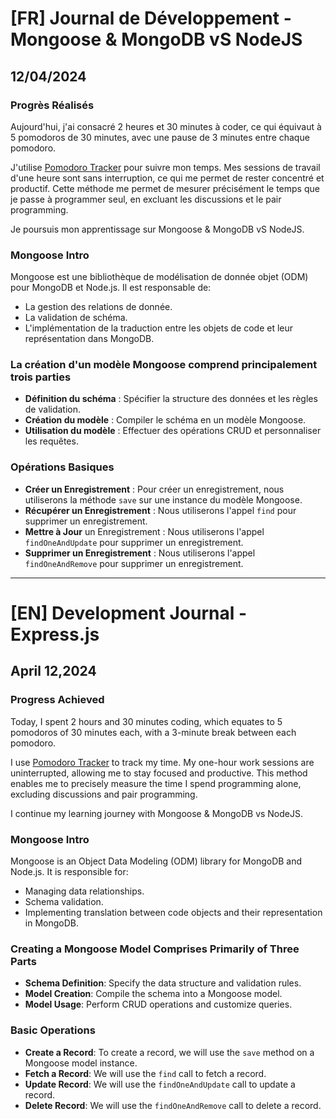 # [FR] Journal de Développement - Mongoose & MongoDB vS NodeJS

## 12/04/2024

### Progrès Réalisés

Aujourd'hui, j'ai consacré 2 heures et 30 minutes à coder, ce qui équivaut à 5 pomodoros de 30 minutes, avec une pause de 3 minutes entre chaque pomodoro.

J'utilise [Pomodoro Tracker](https://pomodoro-tracker.com/) pour suivre mon temps. Mes sessions de travail d'une heure sont sans interruption, ce qui me permet de rester concentré et productif. Cette méthode me permet de mesurer précisément le temps que je passe à programmer seul, en excluant les discussions et le pair programming.

Je poursuis mon apprentissage sur Mongoose & MongoDB vS NodeJS.

### Mongoose Intro

Mongoose est une bibliothèque de modélisation de donnée objet (ODM) pour MongoDB et Node.js. Il est responsable de:

- La gestion des relations de donnée.
- La validation de schéma.
- L'implémentation de la traduction entre les objets de code et leur représentation dans MongoDB.

### La création d'un modèle Mongoose comprend principalement trois parties

- **Définition du schéma** : Spécifier la structure des données et les règles de validation.
- **Création du modèle** : Compiler le schéma en un modèle Mongoose.
- **Utilisation du modèle** : Effectuer des opérations CRUD et personnaliser les requêtes.

### Opérations Basiques

- **Créer un Enregistrement** : Pour créer un enregistrement, nous utiliserons la méthode `save` sur une instance du modèle Mongoose.
- **Récupérer un Enregistrement** : Nous utiliserons l'appel `find` pour supprimer un enregistrement.
- **Mettre à Jour** un Enregistrement : Nous utiliserons l'appel `findOneAndUpdate` pour supprimer un enregistrement.
- **Supprimer un Enregistrement** : Nous utiliserons l'appel `findOneAndRemove` pour supprimer un enregistrement.

---

# [EN] Development Journal - Express.js

## April 12,2024

### Progress Achieved

Today, I spent 2 hours and 30 minutes coding, which equates to 5 pomodoros of 30 minutes each, with a 3-minute break between each pomodoro.

I use [Pomodoro Tracker](https://pomodoro-tracker.com/) to track my time. My one-hour work sessions are uninterrupted, allowing me to stay focused and productive. This method enables me to precisely measure the time I spend programming alone, excluding discussions and pair programming.

I continue my learning journey with Mongoose & MongoDB vs NodeJS.

### Mongoose Intro

Mongoose is an Object Data Modeling (ODM) library for MongoDB and Node.js. It is responsible for:

- Managing data relationships.
- Schema validation.
- Implementing translation between code objects and their representation in MongoDB.

### Creating a Mongoose Model Comprises Primarily of Three Parts

- **Schema Definition**: Specify the data structure and validation rules.
- **Model Creation**: Compile the schema into a Mongoose model.
- **Model Usage**: Perform CRUD operations and customize queries.

### Basic Operations

- **Create a Record**: To create a record, we will use the `save` method on a Mongoose model instance.
- **Fetch a Record**: We will use the `find` call to fetch a record.
- **Update Record**: We will use the `findOneAndUpdate` call to update a record.
- **Delete Record**: We will use the `findOneAndRemove` call to delete a record.
